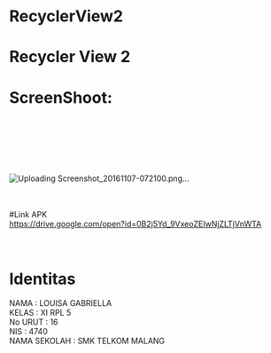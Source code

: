 # RecyclerView2
# Recycler View 2<br>
# ScreenShoot: <br> <br> <br>
 <br> <br> 
![Uploading Screenshot_20161107-072100.png…]()
<br> <br> <br>


#Link APK <br>
https://drive.google.com/open?id=0B2j5Yd_9VxeoZEIwNjZLTjVnWTA
 <br> <br> <br>

# Identitas <br>
NAMA : LOUISA GABRIELLA <br>
KELAS : XI RPL 5 <br>
No URUT : 16 <br> 
NIS : 4740 <br>
NAMA SEKOLAH : SMK TELKOM MALANG
